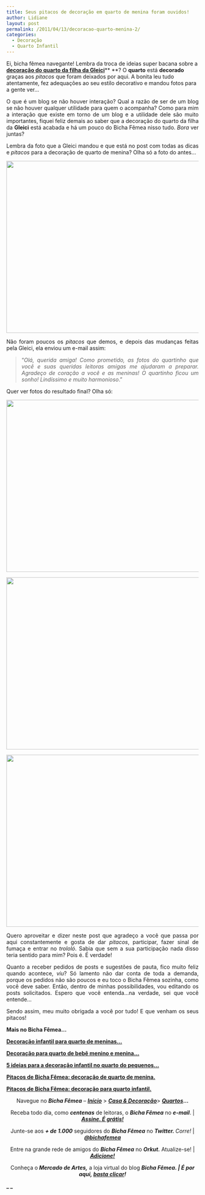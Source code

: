 ```yaml
---
title: Seus pitacos de decoração em quarto de menina foram ouvidos!
author: Lidiane
layout: post
permalink: /2011/04/13/decoracao-quarto-menina-2/
categories:
  - Decoração
  - Quarto Infantil
---
```

Ei, bicha fêmea navegante! Lembra da troca de ideias super bacana sobre a **[decoração do quarto da filha da Gleici](http://www.trololodemulher.com.br/2011/02/02/decoracao-quarto-menina/)**** **? O **quarto** está **decorado** graças aos _pitacos_ que foram deixados por aqui. A bonita leu tudo atentamente, fez adequações ao seu estilo decorativo e mandou fotos para a gente ver…

<p style="text-align: justify;">
  O que é um blog se não houver interação? Qual a razão de ser de um blog se não houver qualquer utilidade para quem o acompanha? Como para mim a interação que existe em torno de um blog e a utilidade dele são muito importantes, fiquei feliz demais ao saber que a decoração do quarto da filha da <strong>Gleici</strong> está acabada e há um pouco do Bicha Fêmea nisso tudo. <em>Bora</em> ver juntas?
</p>

<!--more-->

<p style="text-align: justify;">
  Lembra da foto que a Gleici mandou e que está no post com todas as dicas e <em>pitacos</em> para a decoração de quarto de menina? Olha só a foto do antes…
</p>

<p style="text-align: center;">
  <a href="https://www.trololodemulher.com.br/2011/04/quarto-de-menina.jpg"><img class="alignnone size-full wp-image-6228" title="quarto de menina" src="https://www.trololodemulher.com.br/2011/04/quarto-de-menina.jpg" alt="" width="600" height="450" /></a>
</p>

<p style="text-align: justify;">
  Não foram poucos os<em> pitacos</em> que demos, e depois das mudanças feitas pela Gleici, ela enviou um e-mail assim:
</p>

<blockquote style="text-align: justify;">
  <p>
    “<em>Olá, querida amiga! Como prometido, as fotos do quartinho que você e suas queridas leitoras amigas me ajudaram a preparar. Agradeço de coração a você e as meninas! O quartinho ficou um sonho! Lindíssimo e muito harmonioso</em>.”
  </p>
</blockquote>

<p style="text-align: justify;">
  Quer ver fotos do resultado final? Olha só:
</p>

<p style="text-align: center;">
  <a href="https://www.trololodemulher.com.br/2011/04/quarto-de-menina1.jpg"><img class="alignnone size-full wp-image-6229" title="quarto de menina" src="https://www.trololodemulher.com.br/2011/04/quarto-de-menina1.jpg" alt="" width="600" height="450" /></a>
</p>

<p style="text-align: center;">
  <a href="https://www.trololodemulher.com.br/2011/04/quarto-de-menina2.jpg"><img class="alignnone size-full wp-image-6230" title="quarto de menina[2]" src="https://www.trololodemulher.com.br/2011/04/quarto-de-menina2.jpg" alt="" width="600" height="450" /></a>
</p>

<p style="text-align: center;">
  <a href="https://www.trololodemulher.com.br/2011/04/quarto-de-menina3.jpg"><img class="alignnone size-full wp-image-6231" title="quarto de menina[3]" src="https://www.trololodemulher.com.br/2011/04/quarto-de-menina3.jpg" alt="" width="600" height="450" /></a>
</p>

<p style="text-align: justify;">
  Quero aproveitar e dizer neste post que agradeço a você que passa por aqui constantemente e gosta de dar <em>pitacos</em>, participar, fazer sinal de fumaça e entrar no<em> trololó</em>. Sabia que sem a sua participação nada disso teria sentido para mim? Pois é. É verdade!
</p>

<p style="text-align: justify;">
  Quanto a receber pedidos de posts e sugestões de pauta, fico muito feliz quando acontece, <em>viu</em>? Só lamento não dar conta de toda a demanda, porque os pedidos não são poucos e eu toco o Bicha Fêmea sozinha, como você deve saber. Então, dentro de minhas possibilidades, vou editando os posts solicitados. Espero que você entenda…na verdade, sei que você entende…
</p>

<p style="text-align: justify;">
  Sendo assim, meu muito obrigada a você por tudo! E que venham os seus pitacos!
</p>

**Mais no Bicha Fêmea…**

**[Decoração infantil para quarto de meninas…](http://www.trololodemulher.com.br/2011/04/04/decoracao-quarto-meninas/)**

**[Decoração para quarto de bebê menino e menina…](http://www.trololodemulher.com.br/2011/03/28/decoracao-bebe-menino-menina/)**

**[5 ideias para a decoração infantil no quarto do pequenos…](http://www.trololodemulher.com.br/2011/03/14/ideias-decoracao-infantil/)**

**[Pitacos de Bicha Fêmea: decoração de quarto de menina.](http://www.trololodemulher.com.br/2011/02/02/decoracao-quarto-menina/)**

**[Pitacos de Bicha Fêmea: decoração para quarto infantil.](http://www.trololodemulher.com.br/2010/08/16/decoracao-quarto-infantil/)**

<p style="text-align: center;">
  Navegue no <strong><em>Bicha Fêmea</em></strong> – <strong><em><a href="http://www.trololodemulher.com.br/">Início</a></em></strong> > <a href="http://www.trololodemulher.com.br/casaedecoracao/"><strong><em>Casa & Decoração</em></strong></a>> <a href="http://www.trololodemulher.com.br/category/decoracao/quartos/"><em><strong>Quartos</strong></em></a><strong>…</strong>
</p>

<p style="text-align: center;">
  Receba todo dia, como <strong><em>centenas</em></strong> de leitoras, o <strong><em>Bicha Fêmea</em></strong> no <strong><em>e-mail</em></strong>. | <strong><em><a href="http://feedburner.google.com/fb/a/mailverify?uri=blogbichafemea&loc=pt_BR">Assine. É grátis!</a></em></strong>
</p>

<p style="text-align: center;">
  Junte-se aos <strong><em>+ de 1.000</em></strong> seguidores do <strong><em>Bicha Fêmea</em></strong> no <em><strong>Twitter. </strong>Corre!</em> | <strong><em><a href="http://twitter.com/bichafemea">@bichafemea</a></em></strong>
</p>

<p style="text-align: center;">
  Entre na grande rede de amigos do <strong><em>Bicha Fêmea</em></strong> no <strong><em>Orkut.</em></strong> Atualize-se! | <strong><em><a href="http://www.orkut.com.br/Main#Profile?uid=5161612886294499900">Adicione!</a></em></strong>
</p>

<p style="text-align: center;">
  Conheça o<strong><em> Mercado de Artes,</em></strong> a loja virtual do blog <strong><em>Bicha Fêmea. | É por aqui, </em></strong><a href="http://www.trololodemulher.com.br/loja/"><strong><em>basta clicar</em></strong></a><strong><em>!</em></strong>
</p>

**_ _**